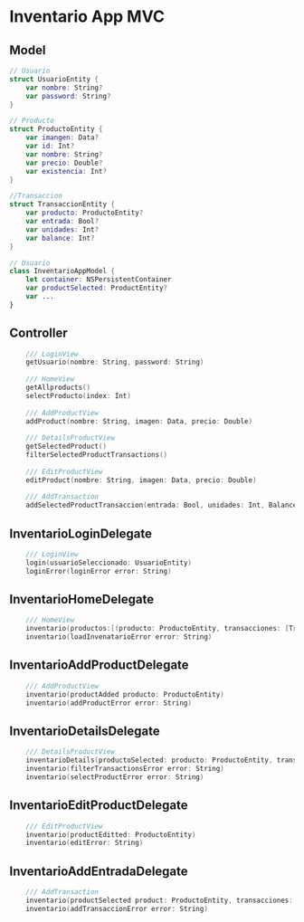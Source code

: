 # **Inventario App MVC**
## **Model**
```Swift
// Usuario
struct UsuarioEntity {
    var nombre: String?
    var password: String?
}
```
```Swift
// Producto
struct ProductoEntity {
    var imangen: Data?
    var id: Int?
    var nombre: String?
    var precio: Double?
    var existencia: Int?
}
```
```Swift
//Transaccion
struct TransaccionEntity {
    var producto: ProductoEntity?
    var entrada: Bool?
    var unidades: Int?
    var balance: Int?
}
```

```Swift
// Usuario
class InventarioAppModel {
    let container: NSPersistentContainer
    var productSelected: ProductEntity?
    var ...
}
```



## **Controller**

```Swift
    /// LoginView
    getUsuario(nombre: String, password: String) 
    
    /// HomeView
    getAllproducts()
    selectProducto(index: Int)
    
    /// AddProductView
    addProduct(nombre: String, imagen: Data, precio: Double) 
    
    /// DetailsProductView
    getSelectedProduct()
    filterSelectedProductTransactions()
    
    /// EditProductView
    editProduct(nombre: String, imagen: Data, precio: Double)
    
    /// AddTransaction
    addSelectedProductTransaccion(entrada: Bool, unidades: Int, Balance: Int) 
```

    
    
## **InventarioLoginDelegate**

```Swift
    /// LoginView
    login(usuarioSeleccionado: UsuarioEntity)
    loginError(loginError error: String)
```
## **InventarioHomeDelegate**

```Swift
    /// HomeView
    inventario(productos:[(producto: ProductoEntity, transacciones: [TransaccionEntity])])
    inventario(loadInvenatarioError error: String)
```

## **InventarioAddProductDelegate**

```Swift
    /// AddProductView
    inventario(productAdded producto: ProductoEntity)
    inventario(addProductError error: String)
```


## **InventarioDetailsDelegate**

```Swift
    /// DetailsProductView
    inventarioDetails(productoSelected: producto: ProductoEntity, transacciones: [TransaccionEntity])
    inventario(filterTransactionsError error: String)
    inventario(selectProductError error: String)
```
## **InventarioEditProductDelegate**

```Swift
    /// EditProductView
    inventario(productEditted: ProductoEntity)
    inventario(editError: String)
```

## **InventarioAddEntradaDelegate**

```Swift
    /// AddTransaction
    inventario(productSelected product: ProductoEntity, transacciones: [TransaccionEntity])
    inventario(addTransaccionError error: String)
```
